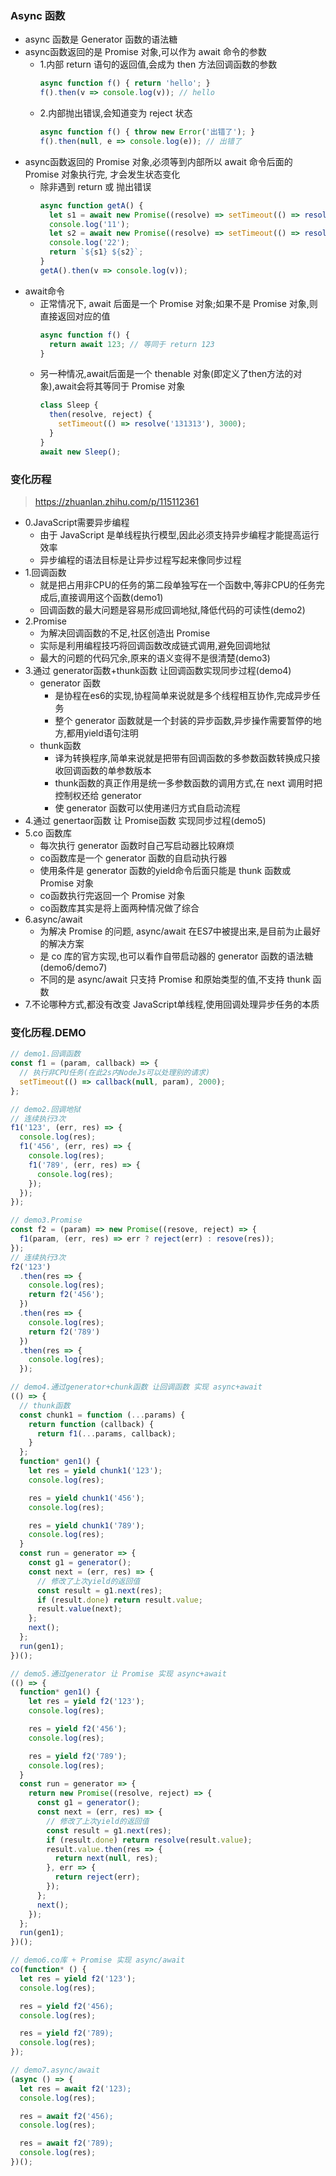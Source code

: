 ### Async 函数
- async 函数是 Generator 函数的语法糖
- async函数返回的是 Promise 对象,可以作为 await 命令的参数
  - 1.内部 return 语句的返回值,会成为 then 方法回调函数的参数
    ```js
    async function f() { return 'hello'; }
    f().then(v => console.log(v)); // hello
    ```
  - 2.内部抛出错误,会知道变为 reject 状态
    ```js
    async function f() { throw new Error('出错了'); }
    f().then(null, e => console.log(e)); // 出错了
    ```
- async函数返回的 Promise 对象,必须等到内部所以 await 命令后面的 Promise 对象执行完, 才会发生状态变化
  - 除非遇到 return 或 抛出错误
    ```js
    async function getA() {
      let s1 = await new Promise((resolve) => setTimeout(() => resolve('hello'), 5000));
      console.log('11');
      let s2 = await new Promise((resolve) => setTimeout(() => resolve('hello'), 5000));
      console.log('22');
      return `${s1} ${s2}`;
    }
    getA().then(v => console.log(v));
    ```
- await命令
  - 正常情况下, await 后面是一个 Promise 对象;如果不是 Promise 对象,则直接返回对应的值
    ```js
    async function f() {
      return await 123; // 等同于 return 123
    }
    ```
  - 另一种情况,await后面是一个 thenable 对象(即定义了then方法的对象),await会将其等同于 Promise 对象
    ```js
    class Sleep {
      then(resolve, reject) {
        setTimeout(() => resolve('131313'), 3000);
      }
    }
    await new Sleep();
    ```

### 变化历程
> https://zhuanlan.zhihu.com/p/115112361
- 0.JavaScript需要异步编程
  - 由于 JavaScript 是单线程执行模型,因此必须支持异步编程才能提高运行效率
  - 异步编程的语法目标是让异步过程写起来像同步过程
- 1.回调函数
  - 就是把占用非CPU的任务的第二段单独写在一个函数中,等非CPU的任务完成后,直接调用这个函数(demo1)
  - 回调函数的最大问题是容易形成回调地狱,降低代码的可读性(demo2)
- 2.Promise
  - 为解决回调函数的不足,社区创造出 Promise
  - 实际是利用编程技巧将回调函数改成链式调用,避免回调地狱
  - 最大的问题的代码冗余,原来的语义变得不是很清楚(demo3)
- 3.通过 generator函数+thunk函数 让回调函数实现同步过程(demo4)
  - generator 函数
    - 是协程在es6的实现,协程简单来说就是多个线程相互协作,完成异步任务
    - 整个 generator 函数就是一个封装的异步函数,异步操作需要暂停的地方,都用yield语句注明
  - thunk函数
    - 译为转换程序,简单来说就是把带有回调函数的多参数函数转换成只接收回调函数的单参数版本
    - thunk函数的真正作用是统一多参数函数的调用方式,在 next 调用时把控制权还给 generator
    - 使 generator 函数可以使用递归方式自启动流程
- 4.通过 genertaor函数 让 Promise函数 实现同步过程(demo5)
- 5.co 函数库
  - 每次执行 generator 函数时自己写启动器比较麻烦
  - co函数库是一个 generator 函数的自启动执行器
  - 使用条件是 generator 函数的yield命令后面只能是 thunk 函数或 Promise 对象
  - co函数执行完返回一个 Promise 对象
  - co函数库其实是将上面两种情况做了综合
- 6.async/await
  - 为解决 Promise 的问题, async/await 在ES7中被提出来,是目前为止最好的解决方案
  - 是 co 库的官方实现,也可以看作自带启动器的 generator 函数的语法糖(demo6/demo7)
  - 不同的是 async/await 只支持 Promise 和原始类型的值,不支持 thunk 函数
- 7.不论哪种方式,都没有改变 JavaScript单线程,使用回调处理异步任务的本质

### 变化历程.DEMO

```js
// demo1.回调函数
const f1 = (param, callback) => {
  // 执行非CPU任务(在此2s内NodeJs可以处理别的请求)
  setTimeout(() => callback(null, param), 2000);
};

// demo2.回调地狱
// 连续执行3次
f1('123', (err, res) => {
  console.log(res);
  f1('456', (err, res) => {
    console.log(res);
    f1('789', (err, res) => {
      console.log(res);
    });
  });
});

// demo3.Promise
const f2 = (param) => new Promise((resove, reject) => {
  f1(param, (err, res) => err ? reject(err) : resove(res));
});
// 连续执行3次
f2('123')
  .then(res => {
    console.log(res);
    return f2('456');
  })
  .then(res => {
    console.log(res);
    return f2('789')
  })
  .then(res => {
    console.log(res);
  });

// demo4.通过generator+chunk函数 让回调函数 实现 async+await
(() => {
  // thunk函数
  const chunk1 = function (...params) {
    return function (callback) {
      return f1(...params, callback);
    }
  };
  function* gen1() {
    let res = yield chunk1('123');
    console.log(res);

    res = yield chunk1('456');
    console.log(res);

    res = yield chunk1('789');
    console.log(res);
  }
  const run = generator => {
    const g1 = generator();
    const next = (err, res) => {
      // 修改了上次yield的返回值
      const result = g1.next(res);
      if (result.done) return result.value;
      result.value(next);
    };
    next();
  };
  run(gen1);
})();

// demo5.通过generator 让 Promise 实现 async+await
(() => {
  function* gen1() {
    let res = yield f2('123');
    console.log(res);

    res = yield f2('456');
    console.log(res);

    res = yield f2('789');
    console.log(res);
  }
  const run = generator => {
    return new Promise((resolve, reject) => {
      const g1 = generator();
      const next = (err, res) => {
        // 修改了上次yield的返回值
        const result = g1.next(res);
        if (result.done) return resolve(result.value);
        result.value.then(res => {
          return next(null, res);
        }, err => {
          return reject(err);
        });
      };
      next();
    });
  };
  run(gen1);
})();

// demo6.co库 + Promise 实现 async/await
co(function* () {
  let res = yield f2('123');
  console.log(res);

  res = yield f2('456);
  console.log(res);

  res = yield f2('789);
  console.log(res);
});

// demo7.async/await
(async () => {
  let res = await f2('123);
  console.log(res);

  res = await f2('456);
  console.log(res);

  res = await f2('789);
  console.log(res);
})();
```